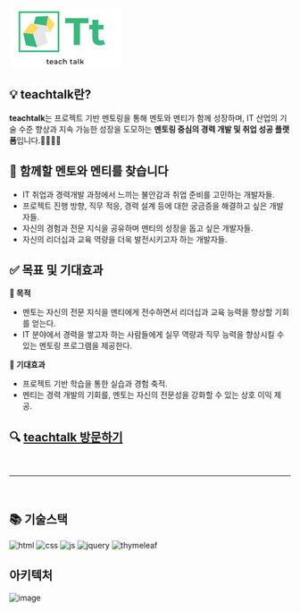 
![Logo](https://raw.githubusercontent.com/jmh118/ks52team02/main/ks52team02/src/main/resources/static/manager/imgs/theme/Preview.png)


## 💡 teachtalk란?
<b>teachtalk</b>는 프로젝트 기반 멘토링을 통해 멘토와 멘티가 함께 성장하며, IT 산업의 기술 수준 향상과 지속 가능한 성장을 도모하는 <b>멘토링 중심의 경력 개발 및 취업 성공 플랫폼</b>입니다.👨‍💻👩‍💻

## 🤝 함께할 멘토와 멘티를 찾습니다
- IT 취업과 경력개발 과정에서 느끼는 불안감과 취업 준비를 고민하는 개발자들. </br>
- 프로젝트 진행 방향, 직무 적응, 경력 설계 등에 대한 궁금증을 해결하고 싶은 개발자들. </br>
- 자신의 경험과 전문 지식을 공유하며 멘티의 성장을 돕고 싶은 개발자들. </br>
- 자신의 리더십과 교육 역량을 더욱 발전시키고자 하는 개발자들. </br>


## ✅ 목표 및 기대효과
**🔗 목적**
- 멘토는 자신의 전문 지식을 멘티에게 전수하면서 리더십과 교육 능력을 향상할 기회를 얻는다.
- IT 분야에서 경력을 쌓고자 하는 사람들에게 실무 역량과 직무 능력을 향상시킬 수 있는 멘토링 프로그램을 제공한다.

**🌟 기대효과**
- 프로젝트 기반 학습을 통한 실습과 경험 축적.
- 멘티는 경력 개발의 기회를, 멘토는 자신의 전문성을 강화할 수 있는 상호 이익 제공.

## 🔍 [teachtalk 방문하기](https://ksteam.store/)
<br>

---

<br>

## 📚 기술스택
![html](https://img.shields.io/badge/HTML5-E34F26?style=for-the-badge&logo=html5&logoColor=white) ![css](https://img.shields.io/badge/CSS-239120?&style=for-the-badge&logo=css3&logoColor=white) ![js](https://img.shields.io/badge/JavaScript-F7DF1E?style=for-the-badge&logo=JavaScript&logoColor=white) ![jquery](https://img.shields.io/badge/jQuery-0769AD?style=for-the-badge&logo=jquery&logoColor=white) ![thymeleaf](https://img.shields.io/badge/thymeleaf-005F0F?style=for-the-badge&logo=thymeleaf&logoColor=white)




## 아키텍처
![image](https://github.com/user-attachments/assets/b3d3b410-4c72-479f-bcfd-4e21adc605b2)

